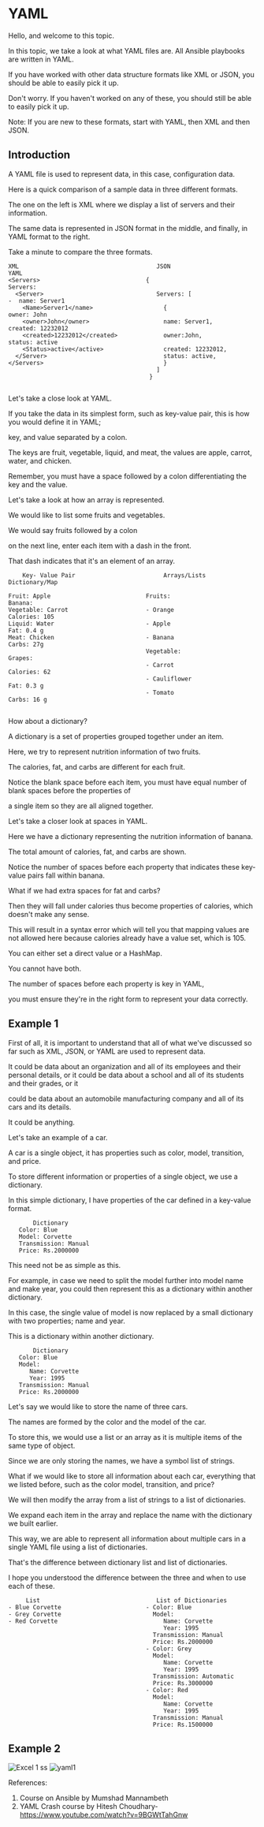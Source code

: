 # YAML

Hello, and welcome to this topic.

In this topic, we take a look at what YAML files are. All Ansible playbooks are written in YAML.

If you have worked with other data structure formats like XML or JSON, you should be able to easily pick it up.

Don't worry. If you haven't worked on any of these, you should still be able to easily pick it up.

Note: If you are new to these formats, start with YAML, then XML and then JSON. 


## Introduction

A YAML file is used to represent data, in this case, configuration data.

Here is a quick comparison of a sample data in three different formats.

The one on the left is XML where we display a list of servers and their information.

The same data is represented in JSON format in the middle, and finally, in YAML format to the right.

Take a minute to compare the three formats.

```
XML                                       JSON                              YAML
<Servers>                              {                                 Servers:
  <Server>                                Servers: [                        -  name: Server1  
    <Name>Server1</name>                    {                                  owner: John
    <owner>John</owner>                     name: Server1,                     created: 12232012
    <created>12232012</created>             owner:John,                        status: active
    <Status>active</active>                 created: 12232012,
  </Server>                                 status: active,
</Servers>                                  }
                                          ]
                                        }  
  
 ```
 
Let's take a close look at YAML.

If you take the data in its simplest form, such as key-value pair, this is how you would define it in YAML; 

key, and value separated by a colon.

The keys are fruit, vegetable, liquid, and meat, the values are apple, carrot, water, and chicken.

Remember, you must have a space followed by a colon differentiating the key and the value.

Let's take a look at how an array is represented.

We would like to list some fruits and vegetables.

We would say fruits followed by a colon

on the next line, enter each item with a dash in the front.

That dash indicates that it's an element of an array.


```
    Key- Value Pair                         Arrays/Lists                       Dictionary/Map

Fruit: Apple                           Fruits:                             Banana:
Vegetable: Carrot                      - Orange                                 Calories: 105
Liquid: Water                          - Apple                                  Fat: 0.4 g
Meat: Chicken                          - Banana                                 Carbs: 27g
                                       Vegetable:                          Grapes:
                                       - Carrot                                 Calories: 62 
                                       - Cauliflower                            Fat: 0.3 g
                                       - Tomato                                 Carbs: 16 g
                                       
```

How about a dictionary?

A dictionary is a set of properties grouped together under an item.

Here, we try to represent nutrition information of two fruits.

The calories, fat, and carbs are different for each fruit.

Notice the blank space before each item, you must have equal number of blank spaces before the properties of 

a single item so they are all aligned together.

Let's take a closer look at spaces in YAML.

Here we have a dictionary representing the nutrition information of banana.

The total amount of calories, fat, and carbs are shown.

Notice the number of spaces before each property that indicates these key-value pairs fall within banana.

What if we had extra spaces for fat and carbs?

Then they will fall under calories thus become properties of calories, which doesn't make any sense.

This will result in a syntax error which will tell you that mapping values are not allowed here because calories already have a value set, which is 105.

You can either set a direct value or a HashMap.

You cannot have both.

The number of spaces before each property is key in YAML,

you must ensure they're in the right form to represent your data correctly.


## Example 1

First of all, it is important to understand that all of what we've discussed so far such as XML, JSON, or YAML are used to represent data.

It could be data about an organization and all of its employees and their personal details, or it could be data about a school and all of its students and their grades, or it 

could be data about an automobile manufacturing company and all of its cars and its details.

It could be anything.

Let's take an example of a car.

A car is a single object, it has properties such as color, model, transition, and price.

To store different information or properties of a single object, we use a dictionary.

In this simple dictionary, I have properties of the car defined in a key-value format.

```
       Dictionary
   Color: Blue
   Model: Corvette
   Transmission: Manual
   Price: Rs.2000000
```
This need not be as simple as this.

For example, in case we need to split the model further into model name and make year, you could then represent this as a dictionary within another dictionary.

In this case, the single value of model is now replaced by a small dictionary with two properties; name and year.

This is a dictionary within another dictionary.

```
       Dictionary
   Color: Blue
   Model:
      Name: Corvette
      Year: 1995
   Transmission: Manual
   Price: Rs.2000000
```

Let's say we would like to store the name of three cars.

The names are formed by the color and the model of the car.

To store this, we would use a list or an array as it is multiple items of the same type of object.

Since we are only storing the names, we have a symbol list of strings.

What if we would like to store all information about each car, everything that we listed before, such as the color model, transition, and price?

We will then modify the array from a list of strings to a list of dictionaries.

We expand each item in the array and replace the name with the dictionary we built earlier.

This way, we are able to represent all information about multiple cars in a single YAML file using a list of dictionaries.

That's the difference between dictionary list and list of dictionaries.

I hope you understood the difference between the three and when to use each of these.

```
     List                                 List of Dictionaries
- Blue Corvette                        - Color: Blue
- Grey Corvette                          Model:  
- Red Corvette                              Name: Corvette
                                            Year: 1995
                                         Transmission: Manual
                                         Price: Rs.2000000
                                       - Color: Grey
                                         Model:
                                            Name: Corvette
                                            Year: 1995
                                         Transmission: Automatic
                                         Price: Rs.3000000
                                       - Color: Red
                                         Model:
                                            Name: Corvette
                                            Year: 1995
                                         Transmission: Manual
                                         Price: Rs.1500000
```

## Example 2

![Excel 1 ss](https://user-images.githubusercontent.com/79436509/119291111-7d9e9700-bc6b-11eb-80b5-8748dcc4a21c.JPG)
![yaml1](https://user-images.githubusercontent.com/79436509/119291139-85f6d200-bc6b-11eb-8f35-ab410f6e515b.JPG)


References:
1. Course on Ansible by Mumshad Mannambeth
2. YAML Crash course by Hitesh Choudhary- https://www.youtube.com/watch?v=9BGWtTahGnw
